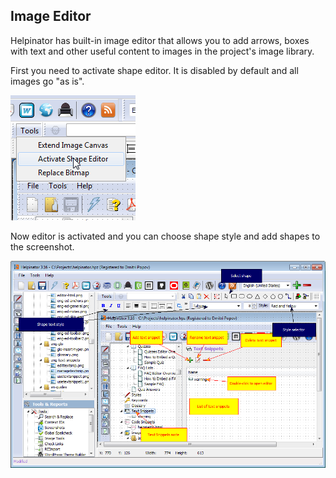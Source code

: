 ## Image Editor

Helpinator has built-in image editor that allows you to add arrows, boxes with text and other useful content to images in the project's image library.


First you need to activate shape editor. It is disabled by default and all images go "as is".


![editimage-shape.png](images/editimage-shape.png "editimage-shape.png")


Now editor is activated and you can choose shape style and add shapes to the screenshot.


![editimage.png](images/editimage.png "editimage.png")

